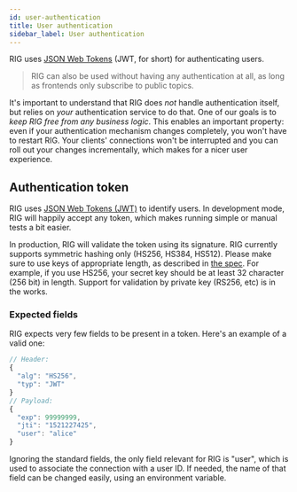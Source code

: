 ```yaml
---
id: user-authentication
title: User authentication
sidebar_label: User authentication
---
```


RIG uses [JSON Web Tokens](https://jwt.io/) (JWT, for short) for authenticating users.

> RIG can also be used without having any authentication at all, as long as frontends only subscribe to public topics.

It's important to understand that RIG does *not* handle authentication itself, but relies on _your_ authentication service to do that. One of our goals is to _keep RIG free from any business logic_. This enables an important property: even if your authentication mechanism changes completely, you won't have to restart RIG. Your clients' connections won't be interrupted and you can roll out your changes incrementally, which makes for a nicer user experience.

## Authentication token

RIG uses [JSON Web Tokens (JWT)](https://en.wikipedia.org/wiki/JSON_Web_Token) to identify users. In development mode, RIG will happily accept any token, which makes running simple or manual tests a bit easier.

In production, RIG will validate the token using its signature. RIG currently supports symmetric hashing only (HS256, HS384, HS512). Please make sure to use keys of appropriate length, as described in [the spec](https://tools.ietf.org/html/rfc7518#section-3.2). For example, if you use HS256, your secret key should be at least 32 character (256 bit) in length. Support for validation by private key (RS256, etc) is in the works.

### Expected fields

RIG expects very few fields to be present in a token. Here's an example of a valid one:

```javascript
// Header:
{
  "alg": "HS256",
  "typ": "JWT"
}
// Payload:
{
  "exp": 99999999,
  "jti": "1521227425",
  "user": "alice"
}
```

Ignoring the standard fields, the only field relevant for RIG is "user", which is used to associate the connection with a user ID. If needed, the name of that field can be changed easily, using an environment variable.
